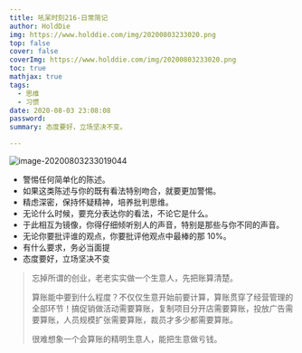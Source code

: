 ```yaml
---
title: 吼呆时刻216-日常简记
author: HoldDie
img: https://www.holddie.com/img/20200803233020.png
top: false
cover: false
coverImg: https://www.holddie.com/img/20200803233020.png
toc: true
mathjax: true
tags:
  - 思维
  - 习惯
date: 2020-08-03 23:08:08
password:
summary: 态度要好，立场坚决不变。

---
```


![image-20200803233019044](https://www.holddie.com/img/20200803233020.png)

- 警惕任何简单化的陈述。
- 如果这类陈述与你的既有看法特别吻合，就要更加警惕。
- 精虑深密，保持怀疑精神，培养批判思维。
- 无论什么时候，要充分表达你的看法，不论它是什么。
- 于此相互为镜像，你得仔细倾听别人的声音，特别是那些与你不同的声音。
- 无论你要批评谁的观点，你要批评他观点中最棒的那 10%。
- 有什么要求，务必当面提
- 态度要好，立场坚决不变



> 忘掉所谓的创业，老老实实做一个生意人，先把账算清楚。
>
> 算账能中要到什么程度？不仅仅生意开始前要计算，算账贯穿了经营管理的全部环节！搞促销做活动需要算账，复制项目分开店需要算账，投放广告需要算账，人员规模扩张需要算账，裁员才多少都需要算账。
>
> 很难想象一个会算账的精明生意人，能把生意做亏钱。